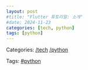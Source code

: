 ```yaml
---
layout: post
#title: "Flutter 튜토리얼: 소개"
#date: 2024-11-23
categories: [tech, python]
tags: [python]
---
```


Categories: [/tech](/categories/tech/) [/python](/categories/python/)

Tags: [#python](/tags/python/)